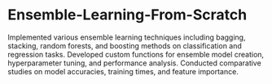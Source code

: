 # Ensemble-Learning-From-Scratch
Implemented various ensemble learning techniques including bagging, stacking, random forests, and boosting methods on classification and regression tasks. Developed custom functions for ensemble model creation, hyperparameter tuning, and performance analysis. Conducted comparative studies on model accuracies, training times, and feature importance.
